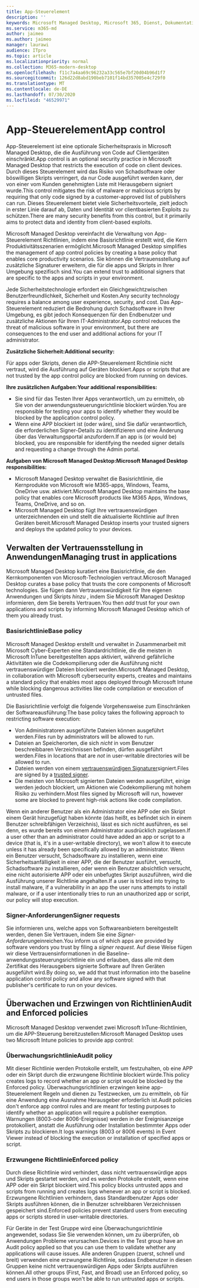 ```yaml
---
title: App-Steuerelement
description: ''
keywords: Microsoft Managed Desktop, Microsoft 365, Dienst, Dokumentation
ms.service: m365-md
author: jaimeo
ms.author: jaimeo
manager: laurawi
audience: ITpro
ms.topic: article
ms.localizationpriority: normal
ms.collection: M365-modern-desktop
ms.openlocfilehash: f11c7a4aa69c96232a33c565e7bf20d04b96d1f7
ms.sourcegitcommit: 126d22d8abd190beb7101f14bd357005e4c729f0
ms.translationtype: MT
ms.contentlocale: de-DE
ms.lasthandoff: 07/30/2020
ms.locfileid: "46529971"
---
```

# <a name="app-control"></a><span data-ttu-id="5a7c7-103">App-Steuerelement</span><span class="sxs-lookup"><span data-stu-id="5a7c7-103">App control</span></span>

<span data-ttu-id="5a7c7-104">App-Steuerelement ist eine optionale Sicherheitspraxis in Microsoft Managed Desktop, die die Ausführung von Code auf Clientgeräten einschränkt.</span><span class="sxs-lookup"><span data-stu-id="5a7c7-104">App control is an optional security practice in Microsoft Managed Desktop that restricts the execution of code on client devices.</span></span> <span data-ttu-id="5a7c7-105">Durch dieses Steuerelement wird das Risiko von Schadsoftware oder böswilligen Skripts verringert, da nur Code ausgeführt werden kann, der von einer vom Kunden genehmigten Liste mit Herausgebern signiert wurde.</span><span class="sxs-lookup"><span data-stu-id="5a7c7-105">This control mitigates the risk of malware or malicious scripts by requiring that only code signed by a customer-approved list of publishers can run.</span></span> <span data-ttu-id="5a7c7-106">Dieses Steuerelement bietet viele Sicherheitsvorteile, zielt jedoch in erster Linie darauf ab, Daten und Identität vor clientbasierten Exploits zu schützen.</span><span class="sxs-lookup"><span data-stu-id="5a7c7-106">There are many security benefits from this control, but it primarily aims to protect data and identity from client-based exploits.</span></span>

<span data-ttu-id="5a7c7-107">Microsoft Managed Desktop vereinfacht die Verwaltung von App-Steuerelement Richtlinien, indem eine Basisrichtlinie erstellt wird, die Kern Produktivitätsszenarien ermöglicht.</span><span class="sxs-lookup"><span data-stu-id="5a7c7-107">Microsoft Managed Desktop simplifies the management of app control policies by creating a base policy that enables core productivity scenarios.</span></span> <span data-ttu-id="5a7c7-108">Sie können die Vertrauensstellung auf zusätzliche Signaturer erweitern, die für die apps und Skripts in Ihrer Umgebung spezifisch sind.</span><span class="sxs-lookup"><span data-stu-id="5a7c7-108">You can extend trust to additional signers that are specific to the apps and scripts in your environment.</span></span> 


<span data-ttu-id="5a7c7-109">Jede Sicherheitstechnologie erfordert ein Gleichgewichtzwischen Benutzerfreundlichkeit, Sicherheit und Kosten.</span><span class="sxs-lookup"><span data-stu-id="5a7c7-109">Any security technology requires a balance among user experience, security, and cost.</span></span> <span data-ttu-id="5a7c7-110">Das App-Steuerelement reduziert die Bedrohung durch Schadsoftware in Ihrer Umgebung, es gibt jedoch Konsequenzen für den Endbenutzer und zusätzliche Aktionen für Ihren IT-Administrator.</span><span class="sxs-lookup"><span data-stu-id="5a7c7-110">App control reduces the threat of malicious software in your environment, but there are consequences to the end user and additional actions for your IT administrator.</span></span>

<span data-ttu-id="5a7c7-111">**Zusätzliche Sicherheit:**</span><span class="sxs-lookup"><span data-stu-id="5a7c7-111">**Additional security:**</span></span>

<span data-ttu-id="5a7c7-112">Für apps oder Skripts, denen die APP-Steuerelement Richtlinie nicht vertraut, wird die Ausführung auf Geräten blockiert.</span><span class="sxs-lookup"><span data-stu-id="5a7c7-112">Apps or scripts that are not trusted by the app control policy are blocked from running on devices.</span></span>

<span data-ttu-id="5a7c7-113">**Ihre zusätzlichen Aufgaben:**</span><span class="sxs-lookup"><span data-stu-id="5a7c7-113">**Your additional responsibilities:**</span></span>

- <span data-ttu-id="5a7c7-114">Sie sind für das Testen Ihrer Apps verantwortlich, um zu ermitteln, ob Sie von der anwendungssteuerungsrichtlinie blockiert würden.</span><span class="sxs-lookup"><span data-stu-id="5a7c7-114">You are responsible for testing your apps to identify whether they would be blocked by the application control policy.</span></span>
- <span data-ttu-id="5a7c7-115">Wenn eine APP blockiert ist (oder wäre), sind Sie dafür verantwortlich, die erforderlichen Signer-Details zu identifizieren und eine Änderung über das Verwaltungsportal anzufordern.</span><span class="sxs-lookup"><span data-stu-id="5a7c7-115">If an app is (or would be) blocked, you are responsible for identifying the needed signer details and requesting a change through the Admin portal.</span></span>

<span data-ttu-id="5a7c7-116">**Aufgaben von Microsoft Managed Desktop:**</span><span class="sxs-lookup"><span data-stu-id="5a7c7-116">**Microsoft Managed Desktop responsibilities:**</span></span>

- <span data-ttu-id="5a7c7-117">Microsoft Managed Desktop verwaltet die Basisrichtlinie, die Kernprodukte von Microsoft wie M365-apps, Windows, Teams, OneDrive usw. aktiviert.</span><span class="sxs-lookup"><span data-stu-id="5a7c7-117">Microsoft Managed Desktop maintains the base policy that enables core Microsoft products like M365 Apps, Windows, Teams, OneDrive, and so on.</span></span>
- <span data-ttu-id="5a7c7-118">Microsoft Managed Desktop fügt Ihre vertrauenswürdigen unterzeichnenden ein und stellt die aktualisierte Richtlinie auf Ihren Geräten bereit.</span><span class="sxs-lookup"><span data-stu-id="5a7c7-118">Microsoft Managed Desktop inserts your trusted signers and deploys the updated policy to your devices.</span></span>


## <a name="managing-trust-in-applications"></a><span data-ttu-id="5a7c7-119">Verwalten der Vertrauensstellung in Anwendungen</span><span class="sxs-lookup"><span data-stu-id="5a7c7-119">Managing trust in applications</span></span>

<span data-ttu-id="5a7c7-120">Microsoft Managed Desktop kuratiert eine Basisrichtlinie, die den Kernkomponenten von Microsoft-Technologien vertraut.</span><span class="sxs-lookup"><span data-stu-id="5a7c7-120">Microsoft Managed Desktop curates a base policy that trusts the core components of Microsoft technologies.</span></span> <span data-ttu-id="5a7c7-121">Sie fügen dann Vertrauenswürdigkeit für Ihre eigenen Anwendungen und Skripts *hinzu* , indem Sie Microsoft Managed Desktop informieren, dem Sie bereits Vertrauen.</span><span class="sxs-lookup"><span data-stu-id="5a7c7-121">You then *add* trust for your own applications and scripts by informing Microsoft Managed Desktop which of them you already trust.</span></span>

### <a name="base-policy"></a><span data-ttu-id="5a7c7-122">Basisrichtlinie</span><span class="sxs-lookup"><span data-stu-id="5a7c7-122">Base policy</span></span>

<span data-ttu-id="5a7c7-123">Microsoft Managed Desktop erstellt und verwaltet in Zusammenarbeit mit Microsoft Cyber-Experten eine Standardrichtlinie, die die meisten in Microsoft InTune bereitgestellten apps aktiviert, während gefährliche Aktivitäten wie die Codekompilierung oder die Ausführung nicht vertrauenswürdiger Dateien blockiert werden.</span><span class="sxs-lookup"><span data-stu-id="5a7c7-123">Microsoft Managed Desktop, in collaboration with Microsoft cybersecurity experts, creates and maintains a standard policy that enables most apps deployed through Microsoft Intune while blocking dangerous activities like code compilation or execution of untrusted files.</span></span>

<span data-ttu-id="5a7c7-124">Die Basisrichtlinie verfolgt die folgende Vorgehensweise zum Einschränken der Softwareausführung:</span><span class="sxs-lookup"><span data-stu-id="5a7c7-124">The base policy takes the following approach to restricting software execution:</span></span>

- <span data-ttu-id="5a7c7-125">Von Administratoren ausgeführte Dateien können ausgeführt werden.</span><span class="sxs-lookup"><span data-stu-id="5a7c7-125">Files run by administrators will be allowed to run.</span></span>
- <span data-ttu-id="5a7c7-126">Dateien an Speicherorten, die sich *nicht* in vom Benutzer beschreibbaren Verzeichnissen befinden, dürfen ausgeführt werden.</span><span class="sxs-lookup"><span data-stu-id="5a7c7-126">Files in locations that are *not* in user-writable directories will be allowed to run.</span></span>
- <span data-ttu-id="5a7c7-127">Dateien werden von einem [vertrauenswürdigen Signaturer](#signer-requests)signiert.</span><span class="sxs-lookup"><span data-stu-id="5a7c7-127">Files are signed by a [trusted signer](#signer-requests).</span></span>
- <span data-ttu-id="5a7c7-128">Die meisten von Microsoft signierten Dateien werden ausgeführt, einige werden jedoch blockiert, um Aktionen wie Codekompilierung mit hohem Risiko zu verhindern.</span><span class="sxs-lookup"><span data-stu-id="5a7c7-128">Most files signed by Microsoft will run, however some are blocked to prevent high-risk actions like code compilation.</span></span>


<span data-ttu-id="5a7c7-129">Wenn ein anderer Benutzer als ein Administrator eine APP oder ein Skript einem Gerät hinzugefügt haben könnte (das heißt, es befindet sich in einem Benutzer schreibfähigen Verzeichnis), lässt es sich nicht ausführen, es sei denn, es wurde bereits von einem Administrator ausdrücklich zugelassen.</span><span class="sxs-lookup"><span data-stu-id="5a7c7-129">If a user other than an administrator could have added an app or script to a device (that is, it's in a user-writable directory), we won't allow it to execute unless it has already been specifically allowed by an administrator.</span></span> <span data-ttu-id="5a7c7-130">Wenn ein Benutzer versucht, Schadsoftware zu installieren, wenn eine Sicherheitsanfälligkeit in einer APP, die der Benutzer ausführt, versucht, Schadsoftware zu installieren, oder wenn ein Benutzer absichtlich versucht, eine nicht autorisierte APP oder ein unbefugtes Skript auszuführen, wird die Ausführung unserer Richtlinie angehalten.</span><span class="sxs-lookup"><span data-stu-id="5a7c7-130">If a user is tricked into trying to install malware, if a vulnerability in an app the user runs attempts to install malware, or if a user intentionally tries to run an unauthorized app or script, our policy will stop execution.</span></span>

### <a name="signer-requests"></a><span data-ttu-id="5a7c7-131">Signer-Anforderungen</span><span class="sxs-lookup"><span data-stu-id="5a7c7-131">Signer requests</span></span>

<span data-ttu-id="5a7c7-132">Sie informieren uns, welche apps von Softwareanbietern bereitgestellt werden, denen Sie Vertrauen, indem Sie eine *Signer-Anforderung*einreichen.</span><span class="sxs-lookup"><span data-stu-id="5a7c7-132">You inform us of which apps are provided by software vendors you trust by filing a *signer request*.</span></span> <span data-ttu-id="5a7c7-133">Auf diese Weise fügen wir diese Vertrauensinformationen in die Baseline-anwendungssteuerungsrichtlinie ein und erlauben, dass alle mit dem Zertifikat des Herausgebers signierte Software auf Ihren Geräten ausgeführt wird.</span><span class="sxs-lookup"><span data-stu-id="5a7c7-133">By doing so, we add that trust information into the baseline application control policy and allow any software signed with that publisher's certificate to run on your devices.</span></span>

## <a name="audit-and-enforced-policies"></a><span data-ttu-id="5a7c7-134">Überwachen und Erzwingen von Richtlinien</span><span class="sxs-lookup"><span data-stu-id="5a7c7-134">Audit and Enforced policies</span></span>

<span data-ttu-id="5a7c7-135">Microsoft Managed Desktop verwendet zwei Microsoft InTune-Richtlinien, um die APP-Steuerung bereitzustellen:</span><span class="sxs-lookup"><span data-stu-id="5a7c7-135">Microsoft Managed Desktop uses two Microsoft Intune policies to provide app control:</span></span>

### <a name="audit-policy"></a><span data-ttu-id="5a7c7-136">Überwachungsrichtlinie</span><span class="sxs-lookup"><span data-stu-id="5a7c7-136">Audit policy</span></span>
<span data-ttu-id="5a7c7-137">Mit dieser Richtlinie werden Protokolle erstellt, um festzuhalten, ob eine APP oder ein Skript durch die erzwungene Richtlinie blockiert würde.</span><span class="sxs-lookup"><span data-stu-id="5a7c7-137">This policy creates logs to record whether an app or script would be blocked by the Enforced policy.</span></span> <span data-ttu-id="5a7c7-138">Überwachungsrichtlinien erzwingen keine app-Steuerelement Regeln und dienen zu Testzwecken, um zu ermitteln, ob für eine Anwendung eine Ausnahme Herausgeber erforderlich ist.</span><span class="sxs-lookup"><span data-stu-id="5a7c7-138">Audit policies don't enforce app control rules and are meant for testing purposes to identify whether an application will require a publisher exemption.</span></span> <span data-ttu-id="5a7c7-139">Warnungen (8003-oder 8006-Ereignisse) werden in der Ereignisanzeige protokolliert, anstatt die Ausführung oder Installation bestimmter Apps oder Skripts zu blockieren.</span><span class="sxs-lookup"><span data-stu-id="5a7c7-139">It logs warnings (8003 or 8006 events) in Event Viewer instead of blocking the execution or installation of specified apps or script.</span></span>

### <a name="enforced-policy"></a><span data-ttu-id="5a7c7-140">Erzwungene Richtlinie</span><span class="sxs-lookup"><span data-stu-id="5a7c7-140">Enforced policy</span></span>
<span data-ttu-id="5a7c7-141">Durch diese Richtlinie wird verhindert, dass nicht vertrauenswürdige apps und Skripts gestartet werden, und es werden Protokolle erstellt, wenn eine APP oder ein Skript blockiert wird.</span><span class="sxs-lookup"><span data-stu-id="5a7c7-141">This policy blocks untrusted apps and scripts from running and creates logs whenever an app or script is blocked.</span></span> <span data-ttu-id="5a7c7-142">Erzwungene Richtlinien verhindern, dass Standardbenutzer Apps oder Skripts ausführen können, die in Benutzer schreibbaren Verzeichnissen gespeichert sind.</span><span class="sxs-lookup"><span data-stu-id="5a7c7-142">Enforced policies prevent standard users from executing apps or scripts stored in user-writable directories.</span></span>

<span data-ttu-id="5a7c7-143">Für Geräte in der Test Gruppe wird eine Überwachungsrichtlinie angewendet, sodass Sie Sie verwenden können, um zu überprüfen, ob Anwendungen Probleme verursachen.</span><span class="sxs-lookup"><span data-stu-id="5a7c7-143">Devices in the Test group have an Audit policy applied so that you can use them to validate whether any applications will cause issues.</span></span> <span data-ttu-id="5a7c7-144">Alle anderen Gruppen (zuerst, schnell und breit) verwenden eine erzwungene Richtlinie, sodass Endbenutzer in diesen Gruppen keine nicht vertrauenswürdigen Apps oder Skripts ausführen können.</span><span class="sxs-lookup"><span data-stu-id="5a7c7-144">All other groups (First, Fast, and Broad) use an Enforced policy, so end users in those groups won't be able to run untrusted apps or scripts.</span></span>







